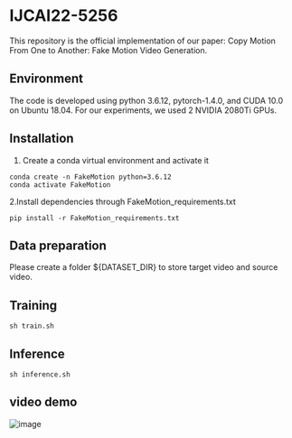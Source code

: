 # IJCAI22-5256
This repository is the official implementation of our paper: Copy Motion From One to Another: Fake Motion Video Generation.
## Environment
The code is developed using python 3.6.12, pytorch-1.4.0, and CUDA 10.0 on Ubuntu 18.04. For our experiments, we used 2 NVIDIA 2080Ti GPUs.
## Installation
1. Create a conda virtual environment and activate it
```
conda create -n FakeMotion python=3.6.12
conda activate FakeMotion
```  
2.Install dependencies through FakeMotion_requirements.txt

`pip install -r FakeMotion_requirements.txt`

## Data preparation
Please create a folder ${DATASET_DIR} to store target video and source video.

## Training
`sh train.sh`

## Inference
`sh inference.sh`

## video demo
![image](https://github.com/AAAI22-858/AAAI-858/blob/main/video.gif)


